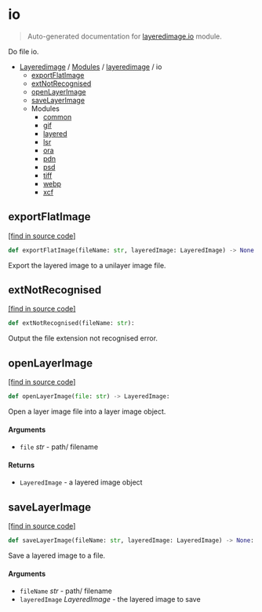 # io

> Auto-generated documentation for [layeredimage.io](../../../layeredimage/io/__init__.py) module.

Do file io.

- [Layeredimage](../../README.md#layeredimage-index) / [Modules](../../README.md#layeredimage-modules) / [layeredimage](../index.md#layeredimage) / io
    - [exportFlatImage](#exportflatimage)
    - [extNotRecognised](#extnotrecognised)
    - [openLayerImage](#openlayerimage)
    - [saveLayerImage](#savelayerimage)
    - Modules
        - [common](common.md#common)
        - [gif](gif.md#gif)
        - [layered](layered.md#layered)
        - [lsr](lsr.md#lsr)
        - [ora](ora.md#ora)
        - [pdn](pdn.md#pdn)
        - [psd](psd.md#psd)
        - [tiff](tiff.md#tiff)
        - [webp](webp.md#webp)
        - [xcf](xcf.md#xcf)

## exportFlatImage

[[find in source code]](../../../layeredimage/io/__init__.py#L100)

```python
def exportFlatImage(fileName: str, layeredImage: LayeredImage) -> None:
```

Export the layered image to a unilayer image file.

## extNotRecognised

[[find in source code]](../../../layeredimage/io/__init__.py#L23)

```python
def extNotRecognised(fileName: str):
```

Output the file extension not recognised error.

## openLayerImage

[[find in source code]](../../../layeredimage/io/__init__.py#L43)

```python
def openLayerImage(file: str) -> LayeredImage:
```

Open a layer image file into a layer image object.

#### Arguments

- `file` *str* - path/ filename

#### Returns

- `LayeredImage` - a layered image object

## saveLayerImage

[[find in source code]](../../../layeredimage/io/__init__.py#L74)

```python
def saveLayerImage(fileName: str, layeredImage: LayeredImage) -> None:
```

Save a layered image to a file.

#### Arguments

- `fileName` *str* - path/ filename
- `layeredImage` *LayeredImage* - the layered image to save
